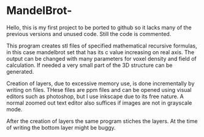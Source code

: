 # MandelBrot-
Hello, this is my first project to be ported to github so it lacks many of the previous versions and unused code. 
Still the code is commented. 

This program creates stl files of specified mathematical recursive formulas, in this case mandelbrot set that has its c value increasing on real axis.
The output can be changed with many parameters for voxel density and field of calculation. If needed a very small part of the 3D structure can be generated.

Creation of layers, due to excessive memory use, is done incrementally by writing on files. THese files are ppm files and can be opened using visual editors such as photoshop,
but I use inkscape due to its free nature. A normal zoomed out text editor also suffices if images are not in grayscale mode.

After the creation of layers the same program stiches the layers. At the time of writing the bottom layer might be buggy.
